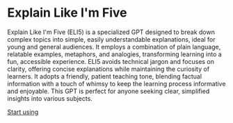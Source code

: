 # Explain Like I'm Five

Explain Like I'm Five (ELI5) is a specialized GPT designed to break down complex topics into simple, easily understandable explanations, ideal for young and general audiences. It employs a combination of plain language, relatable examples, metaphors, and analogies, transforming learning into a fun, accessible experience. ELI5 avoids technical jargon and focuses on clarity, offering concise explanations while maintaining the curiosity of learners. It adopts a friendly, patient teaching tone, blending factual information with a touch of whimsy to keep the learning process informative and enjoyable. This GPT is perfect for anyone seeking clear, simplified insights into various subjects.

[Start using](https://chat.openai.com/g/g-Hgllfxt9j)